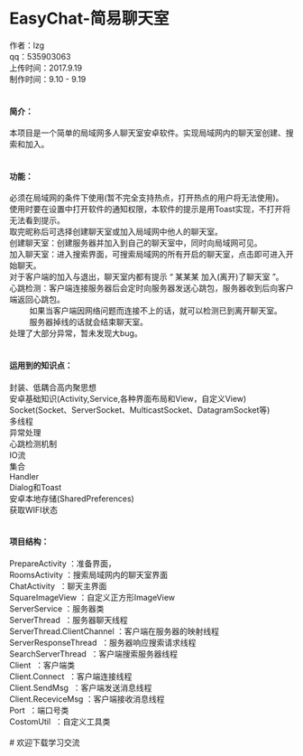# EasyChat-简易聊天室

作者：lzg</br>
qq：535903063</br>
上传时间：2017.9.19</br>
制作时间：9.10 - 9.19</br>
</br>
<h4>简介：</h4>
    本项目是一个简单的局域网多人聊天室安卓软件。实现局域网内的聊天室创建、搜索和加入。</br>
</br>
<h4>功能：</h4>
    必须在局域网的条件下使用(暂不完全支持热点，打开热点的用户将无法使用)。</br>
    使用时要在设置中打开软件的通知权限，本软件的提示是用Toast实现，不打开将无法看到提示。</br>
    取完昵称后可选择创建聊天室或加入局域网中他人的聊天室。</br>
    创建聊天室：创建服务器并加入到自己的聊天室中，同时向局域网可见。</br>
    加入聊天室：进入搜索界面，可搜索局域网的所有开启的聊天室，点击即可进入开始聊天。</br>
    对于客户端的加入与退出，聊天室内都有提示 “ 某某某 加入(离开)了聊天室 ”。</br>
    心跳检测：客户端连接服务器后会定时向服务器发送心跳包，服务器收到后向客户端返回心跳包。</br>
          如果当客户端因网络问题而连接不上的话，就可以检测已到离开聊天室。</br>
          服务器掉线的话就会结束聊天室。</br>
    处理了大部分异常，暂未发现大bug。</br>
</br>
<h4>运用到的知识点：</h4>
    封装、低耦合高内聚思想</br>
    安卓基础知识(Activity,Service,各种界面布局和View，自定义View)</br>
    Socket(Socket、ServerSocket、MulticastSocket、DatagramSocket等)</br>
    多线程</br>
    异常处理</br>
    心跳检测机制</br>
    IO流</br>
    集合</br>
    Handler</br>
    Dialog和Toast</br>
    安卓本地存储(SharedPreferences)</br>
    获取WIFI状态</br>
</br>
<h4>项目结构：</h4>
    PrepareActivity ：准备界面，</br>
    RoomsActivity ：搜索局域网内的聊天室界面</br>
    ChatActivity  ：聊天主界面</br>
    SquareImageView ：自定义正方形ImageView</br>
    ServerService ：服务器类</br>
    ServerThread  ：服务器聊天线程</br>
    ServerThread.ClientChannel ：客户端在服务器的映射线程</br>
    ServerResponseThread  ：服务器响应搜索请求线程</br>
    SearchServerThread  ：客户端搜索服务器线程</br>
    Client  ：客户端类</br>
    Client.Connect  ：客户端连接线程</br>
    Client.SendMsg  ：客户端发送消息线程</br>
    Client.ReceviceMsg ：客户端接收消息线程</br>
    Port  ：端口号类</br>
    CostomUtil  ：自定义工具类</br>
 </br>
# 欢迎下载学习交流</br>




